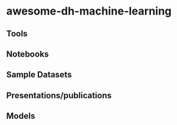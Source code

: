# awesome-dh-machine-learning

## Tools

## Notebooks

## Sample Datasets

## Presentations/publications

## Models
